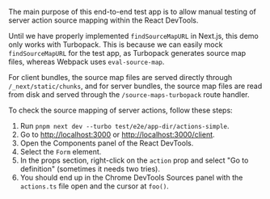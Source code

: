 The main purpose of this end-to-end test app is to allow manual testing of
server action source mapping within the React DevTools.

Until we have properly implemented `findSourceMapURL` in Next.js, this demo only
works with Turbopack. This is because we can easily mock `findSourceMapURL` for
the test app, as Turbopack generates source map files, whereas Webpack uses
`eval-source-map`.

For client bundles, the source map files are served directly through
`/_next/static/chunks`, and for server bundles, the source map files are read
from disk and served through the `/source-maps-turbopack` route handler.

To check the source mapping of server actions, follow these steps:

1. Run `pnpm next dev --turbo test/e2e/app-dir/actions-simple`.
2. Go to [http://localhost:3000]() or [http://localhost:3000/client]().
3. Open the Components panel of the React DevTools.
4. Select the `Form` element.
5. In the props section, right-click on the `action` prop and select "Go to
   definition" (sometimes it needs two tries).
6. You should end up in the Chrome DevTools Sources panel with the `actions.ts`
   file open and the cursor at `foo()`.

